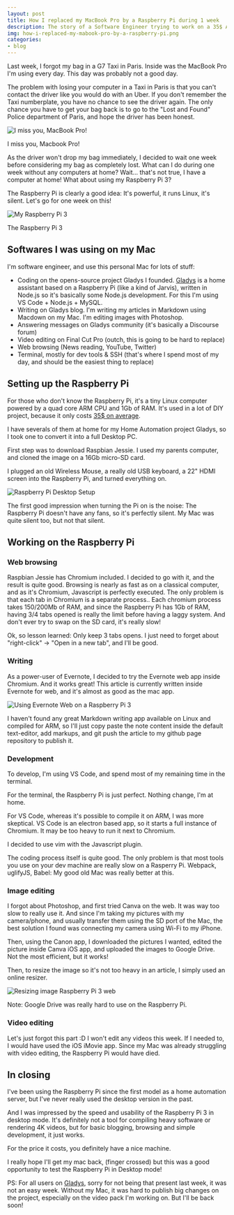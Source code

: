 ```yaml
---
layout: post
title: How I replaced my MacBook Pro by a Raspberry Pi during 1 week
description: The story of a Software Engineer trying to work on a 35$ ARM machine
img: how-i-replaced-my-mabook-pro-by-a-raspberry-pi.png
categories:
- blog
---
```


Last week, I forgot my bag in a G7 Taxi in Paris. Inside was the MacBook Pro I'm using every day. This day was probably not a good day.

The problem with losing your computer in a Taxi in Paris is that you can't contact the driver like you would do with an Uber. If you don't remember the Taxi numberplate, you have no chance to see the driver again. The only chance you have to get your bag back is to go to the "Lost and Found" Police department of Paris, and hope the driver has been honest.

![I miss you, MacBook Pro!](/assets/img/2017-07-03-how-i-replaced-my-macbook-pro-by-a-raspberry-pi/my_good_old_macbook_pro.jpeg)

I miss you, Macbook Pro!

As the driver won't drop my bag immediately, I decided to wait one week before considering my bag as completely lost. What can I do during one week without any computers at home?
Wait... that's not true, I have a computer at home! What about using my Raspberry Pi 3?

The Raspberry Pi is clearly a good idea: It's powerful, it runs Linux, it's silent.  Let's go for one week on this!

![My Raspberry Pi 3](/assets/img/how-i-replaced-my-mabook-pro-by-a-raspberry-pi.png)

The Raspberry Pi 3

## Softwares I was using on my Mac

I'm software engineer, and use this personal Mac for lots of stuff:

- Coding on the opens-source project Gladys I founded. [Gladys](https://gladysassistant.com) is a home assistant based on a Raspberry Pi (like a kind of Jarvis), written in Node.js so it's basically some Node.js development. For this I'm using VS Code + Node.js + MySQL.
- Writing on Gladys blog. I'm writing my articles in Markdown using Macdown on my Mac. I'm editing images with Photoshop.
- Answering messages on Gladys community (it's basically a Discourse forum)
- Video editing on Final Cut Pro (outch, this is going to be hard to replace)
- Web browsing (News reading, YouTube, Twitter)
- Terminal, mostly for dev tools & SSH (that's where I spend most of my day, and should be the easiest thing to replace)

## Setting up the Raspberry Pi

For those who don't know the Raspberry Pi, it's a tiny Linux computer powered by a quad core ARM CPU and 1Gb of RAM. It's used in a lot of DIY project, because it only costs [35$ on average](https://www.amazon.com/gp/product/B01C6Q2GSY/ref=as_li_qf_sp_asin_il_tl?ie=UTF8&tag=gladproj-20&camp=1789&creative=9325&linkCode=as2&creativeASIN=B01C6Q2GSY&linkId=0837cd1b3cc2b715934805ef5eb11723).

I have severals of them at home for my Home Automation project Gladys, so I took one to convert it into a full Desktop PC.

First step was to download Raspbian Jessie. I used my parents computer, and cloned the image on a 16Gb micro-SD card.

I plugged an old Wireless Mouse, a really old USB keyboard, a 22" HDMI screen into the Raspberry Pi, and turned everything on.

![Raspberry Pi Desktop Setup](/assets/img/2017-07-03-how-i-replaced-my-macbook-pro-by-a-raspberry-pi/desktop_setup.jpeg)

The first good impression when turning the Pi on is the noise: The Raspberry Pi doesn't have any fans, so it's perfectly silent. My Mac was quite silent too, but not that silent.

## Working on the Raspberry Pi

### Web browsing

Raspbian Jessie has Chromium included. I decided to go with it, and the result is quite good. Browsing is nearly as fast as on a classical computer, and as it's Chromium, Javascript is perfectly executed. The only problem is that each tab in Chromium is a separate process.. Each chromium process takes 150/200Mb of RAM, and since the Raspberry Pi has 1Gb of RAM, having 3/4 tabs opened is really the limit before having a laggy system. And don't ever try to swap on the SD card, it's really slow!

Ok, so lesson learned: Only keep 3 tabs opens. I just need to forget about "right-click" -> "Open in a new tab", and I'll be good.

### Writing

As a power-user of Evernote, I decided to try the Evernote web app inside Chromium. And it works great! This article is currently written inside Evernote for web, and it's almost as good as the mac app.

![Using Evernote Web on a Raspberry Pi 3](/assets/img/2017-07-03-how-i-replaced-my-macbook-pro-by-a-raspberry-pi/evernote_web_raspberry_pi.png)

I haven't found any great Markdown writing app available on Linux and compiled for ARM, so I'll just copy paste the note content inside the default text-editor, add markups, and git push the article to my github page repository to publish it.

### Development

To develop, I'm using VS Code, and spend most of my remaining time in the terminal.

For the terminal, the Raspberry Pi is just perfect. Nothing change, I'm at home.

For VS Code, whereas it's possible to compile it on ARM, I was more skeptical. VS Code is an electron based app, so it starts a full instance of Chromium. It may be too heavy to run it next to Chromium.

I decided to use vim with the Javascript plugin.

The coding process itself is quite good. The only problem is that most tools you use on your dev machine are really slow on a Rasperry Pi. Webpack, uglifyJS, Babel: My good old Mac was really better at this.

### Image editing

I forgot about Photoshop, and first tried Canva on the web. It was way too slow to really use it. And since I'm taking my pictures with my camera/phone, and usually transfer them using the SD port of the Mac, the best solution I found was connecting my camera using Wi-Fi to my iPhone.

Then, using the Canon app, I downloaded the pictures I wanted, edited the picture inside Canva iOS app, and uploaded the images to Google Drive. Not the most efficient, but it works!

Then, to resize the image so it's not too heavy in an article, I simply used an online resizer.

![Resizing image Raspberry Pi 3 web](/assets/img/2017-07-03-how-i-replaced-my-macbook-pro-by-a-raspberry-pi/resize_image_min.png)


Note: Google Drive was really hard to use on the Raspberry Pi.

### Video editing

Let's just forgot this part :D
I won't edit any videos this week.
If I needed to, I would have used the iOS iMovie app. Since my Mac was already struggling with video editing, the Raspberry Pi would have died.

## In closing

I've been using the Raspberry Pi since the first model as a home automation server, but I've never really used the desktop version in the past.

And I was impressed by the speed and usability of the Raspberry Pi 3 in desktop mode. It's definitely not a tool for compiling heavy software or rendering 4K videos, but for basic blogging, browsing and simple development, it just works.

For the price it costs, you definitely have a nice machine.

I really hope I'll get my mac back, (finger crossed) but this was a good opportunity to test the Raspberry Pi in Desktop mode!

PS: For all users on [Gladys](https://gladysassistant.com), sorry for not being that present last week, it was not an easy week. Without my Mac, it was hard to publish big changes on the project, especially on the video pack I'm working on. But I'll be back soon!



